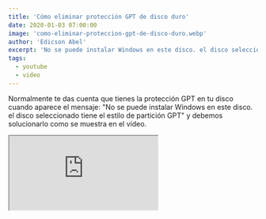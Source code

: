 ```yaml
---
title: 'Cómo eliminar protección GPT de disco duro'
date: 2020-01-03 07:00:00
image: 'como-eliminar-proteccion-gpt-de-disco-duro.webp'
author: 'Edicson Abel'
excerpt: 'No se puede instalar Windows en este disco. el disco seleccionado tiene el estilo de partición GPT. Debemos solucionarlo como se muestra aquí. Los GPT son tablas de partición GUID que tienen algunos discos duros, y esto nos bloquean la instalación de sistemas operativos (OS) en dicho disco.'
tags:
  - youtube
  - video
---
```


Normalmente te das cuenta que tienes la protección GPT en tu disco cuando aparece el mensaje:
"No se puede instalar Windows en este disco. el disco seleccionado tiene el estilo de partición GPT" y debemos solucionarlo como se muestra en el vídeo.

<div className="yt-video">
  <iframe src="https://www.youtube.com/embed/5L5KxvsHZ2Q?rel=0&amp;showinfo=0" />
</div>

Los GPT son tablas de partición GUID que tienen algunos discos duros, y esto nos bloquean la instalación de sistemas operativos (SO) en dicho disco. Es por ello que debemos eliminarlos a la hora de alguna instalación de algún SO.

Para quitar la protección GPT de tu disco duro tienes dos opciones, la primera opción es cuando estás navegando en tu computador y el disco con la protección GPT no contiene alojado el sistema operativo windows. La segunda opción es cuando estás instalando un sistema operativo (SO) y el disco donde quieres instalar el SO contiene protección GPT que bloquea el proceso.

## Opción 1: Navegando en tu computador.

Para eliminar el GPT dentro de tu computador, debes realizar los siguientes pasos.

- Lo primero es dirigirse a la barra de windows y buscar en el inicio "CMD" o "Simbolo del sistema" que es mejor conocido como consola; abrimos en modo administrador y debe aparecer `C:\windows\system32>`

<Img className="w-100" src="consola-cmd-simbolo-del-sistema.webp" />

- Estando en `C:\windows\system32>` en la consola, debemos escribir diskpart y pulsar enter.

- Cuando aparezca `DISKPART>`, podemos ver la lista de discos en nuestra PC escribiendo `list disk` y pulsando enter.

- Al aparecer la lista de discos, podemos ver cual de ellos tiene protección GPT ya que estará marcado con un asterisco (\*) en la columna de GPT en la parte derecha, y podemos eliminarlo convirtiendo el formato del disco GPT a MBR, o limpiando todo nuestro disco duro para dejarlo como nuevo y sin ningún formato.

> Nota: Cualquiera de las opciones ELIMINA TODO lo que contenga el disco duro, es por eso que debemos tratar de hacer un respaldo de los archivos más importantes antes de continuar.

- Para cambiar de formato, debemos seleccionar el disco duro con el comando `select disk` + el número de disco que deseamos modificar. Ejemplo: si el disco que tiene el GPT es el disco número 1, escribimos `select disk 1` y pulsamos enter.

- Luego debemos escribir el comando `convert mbr` y pulsar enter para convertirlo a MBR.

- Puedes chequear que el GPT se eliminó, escribiendo nuevamente `list disk` y ver que se eliminó el asterisco (\*) en la columna de GPT.

Si realizamos los pasos correctamente, ya no tendremos el HDD o SSD con GPT.

También puedes limpiar todo el disco y así eliminar el formato que tiene; eso se hace de la siguiente manera.

- Primero seleccionamos el disco duro que vamos a limpiar con el comando `select disk` + el número del disco y pulsamos enter.

- Por ultimo debemos escribir el comando para limpiar que es `clean` y pulsar enter; esto limpiará todo el disco dejándolo sin formato y sin protección GPT.

## Opción 2: Instalando un sistema operativo (SO).

Cuando estamos instalando un SO en una PC y el proceso se ve interrumpido por un disco duro GPT, debemos realizar los siguientes pasos para poder eliminarlo.

- Primero debemos llegar al menú donde se pueden modificar los discos duros.

<img className="w-100" src="menu-de-discos-duros-instalacion-de-windows.webp" />

- Luego debemos pulsar las teclas `SHIFT+F10` para que se abra la consola.

<img className="w-100" src="consola-cmd-simbolo-del-sistema-instalacion-de-windows.webp" />

- Estando en `X:\Sources>` en la consola, debemos escribir `diskpart` y pulsar enter.

- Cuando aparezca `DISKPART>`, podemos ver la lista de discos en nuestra PC escribiendo `list disk` y pulsando enter.

- Al aparecer la lista de discos, podemos ver cual de ellos tiene protección GPT ya que estará marcado con un asterisco (\*) en la columna de GPT en la parte derecha, y podemos eliminarlo convirtiendo el formato del disco GPT a MBR, o limpiando todo nuestro disco duro para dejarlo como nuevo y sin ningún formato.

> Nota: Cualquiera de las opciones ELIMINA TODO lo que contenga el disco duro, es por eso que debemos tratar de hacer un respaldo de los archivos más importantes antes de continuar.

- Para cambiar de formato, debemos seleccionar el disco duro con el comando `select disk` + el número de disco que deseamos modificar. Ejemplo: si el disco que tiene el GPT es el disco número 1, escribimos `select disk 1` y pulsamos enter.

- Luego debemos escribir el comando `convert mbr` y pulsar enter para convertirlo a MBR.

- Puedes chequear que el GPT se eliminó, escribiendo nuevamente `list disk` y ver que se eliminó el asterisco (\*) en la columna de GPT.

Ahora ya podemos instalar el SO tranquilamente.

También puedes limpiar todo el disco y así eliminar el formato que tiene; eso se hace de la siguiente manera.

- Primero seleccionamos el disco duro que vamos a limpiar con el comando `select disk` + el número del disco y pulsamos enter.

- Por ultimo debemos escribir el comando para limpiar que es `clean` y pulsar enter; esto limpiará todo el disco dejándolo sin formato y sin protección GPT.
